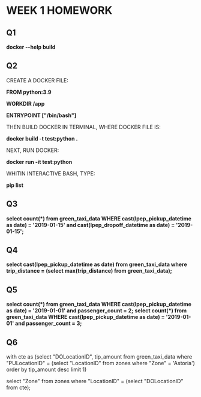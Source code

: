 # WEEK 1 HOMEWORK

## Q1

**docker --help build**

## Q2

CREATE A DOCKER FILE:

**FROM python:3.9**

**WORKDIR /app**

**ENTRYPOINT ["/bin/bash"]**

THEN BUILD DOCKER IN TERMINAL, WHERE DOCKER FILE IS:

**docker build -t test:python .**

NEXT, RUN DOCKER:

**docker run -it test:python**

WHITIN INTERACTIVE BASH, TYPE:

**pip list**

## Q3

**select count(*) from green_taxi_data WHERE cast(lpep_pickup_datetime as date) = '2019-01-15' and cast(lpep_dropoff_datetime as date) = '2019-01-15';**

## Q4

**select cast(lpep_pickup_datetime as date) from green_taxi_data where trip_distance = (select max(trip_distance) from green_taxi_data);**

## Q5

**select count(*) from green_taxi_data WHERE cast(lpep_pickup_datetime as date) = '2019-01-01' and passenger_count = 2;**
**select count(*) from green_taxi_data WHERE cast(lpep_pickup_datetime as date) = '2019-01-01' and passenger_count = 3;**

## Q6

with cte as (select "DOLocationID", tip_amount 
             from green_taxi_data 
             where "PULocationID" = (select "LocationID" 
                                     from zones 
                                     where "Zone" = 'Astoria')
             order by tip_amount desc 
             limit 1)

select "Zone" from zones where "LocationID" = (select "DOLocationID" 
                                               from cte);






